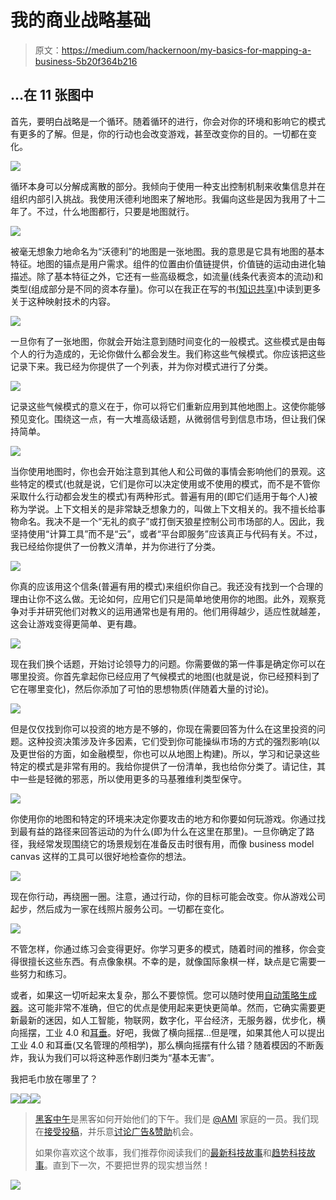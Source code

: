 # 我的商业战略基础

> 原文：<https://medium.com/hackernoon/my-basics-for-mapping-a-business-5b20f364b216>

## …在 11 张图中

首先，要明白战略是一个循环。随着循环的进行，你会对你的环境和影响它的模式有更多的了解。但是，你的行动也会改变游戏，甚至改变你的目的。一切都在变化。

![](img/36071982baf2905a14f31e88e4b93600.png)

循环本身可以分解成离散的部分。我倾向于使用一种支出控制机制来收集信息并在组织内部引入挑战。我使用沃德利地图来了解地形。我偏向这些是因为我用了十二年了。不过，什么地图都行，只要是地图就行。

![](img/14db75fae054dd01ea6c0108b13e1b06.png)

被毫无想象力地命名为“沃德利”的地图是一张地图。我的意思是它具有地图的基本特征。地图的锚点是用户需求。组件的位置由价值链提供，价值链的运动由进化轴描述。除了基本特征之外，它还有一些高级概念，如流量(线条代表资本的流动)和类型(组成部分是不同的资本存量)。你可以在我正在写的书[(知识共享)](https://medium.com/wardleymaps)中读到更多关于这种映射技术的内容。

![](img/46f4a102d6ab8257c28c548b4bb07a5e.png)

一旦你有了一张地图，你就会开始注意到随时间变化的一般模式。这些模式是由每个人的行为造成的，无论你做什么都会发生。我们称这些气候模式。你应该把这些记录下来。我已经为你提供了一个列表，并为你对模式进行了分类。

![](img/36887414b142d92e3d3db603da3ecd7f.png)

记录这些气候模式的意义在于，你可以将它们重新应用到其他地图上。这使你能够预见变化。围绕这一点，有一大堆高级话题，从微弱信号到信息市场，但让我们保持简单。

![](img/721377b18fbaa8b9bee27a95ae6a7bb9.png)

当你使用地图时，你也会开始注意到其他人和公司做的事情会影响他们的景观。这些特定的模式(也就是说，它们是你可以决定使用或不使用的模式，而不是不管你采取什么行动都会发生的模式)有两种形式。普遍有用的(即它们适用于每个人)被称为学说。上下文相关的是非常缺乏想象力的，叫做上下文相关的。我不擅长给事物命名。我决不是一个“无礼的疯子”或打倒天狼星控制公司市场部的人。因此，我坚持使用“计算工具”而不是“云”，或者“平台即服务”应该真正与代码有关。不过，我已经给你提供了一份教义清单，并为你进行了分类。

![](img/2d92f1385893875e6f962b8286d7a8e6.png)

你真的应该用这个信条(普遍有用的模式)来组织你自己。我还没有找到一个合理的理由让你不这么做。无论如何，应用它们只是简单地使用你的地图。此外，观察竞争对手并研究他们对教义的运用通常也是有用的。他们用得越少，适应性就越差，这会让游戏变得更简单、更有趣。

![](img/fe421d6150f5e7e62e649cef4e4d47d3.png)

现在我们换个话题，开始讨论领导力的问题。你需要做的第一件事是确定你可以在哪里投资。你首先拿起你已经应用了气候模式的地图(也就是说，你已经预料到了它在哪里变化)，然后你添加了可怕的思想物质(伴随着大量的讨论)。

![](img/32edd9f7084c8030fb2268577919ec95.png)

但是仅仅找到你可以投资的地方是不够的，你现在需要回答为什么在这里投资的问题。这种投资决策涉及许多因素，它们受到你可能操纵市场的方式的强烈影响(以及更世俗的方面，如金融模型，你也可以从地图上构建)。所以，学习和记录这些特定的模式是非常有用的。我给你提供了一份清单，我也给你分类了。请记住，其中一些是轻微的邪恶，所以使用更多的马基雅维利类型保守。

![](img/81ac7b865e0650a0ca211513305e7815.png)

你使用你的地图和特定的环境来决定你要攻击的地方和你要如何玩游戏。你通过找到最有益的路径来回答运动的为什么(即为什么在这里在那里)。一旦你确定了路径，我经常发现围绕它的场景规划在准备反击时很有用，而像 business model canvas 这样的工具可以很好地检查你的想法。

![](img/e02a9be41835bf37eb7ac8d532c6ec47.png)

现在你行动，再绕圈一圈。注意，通过行动，你的目标可能会改变。你从游戏公司起步，然后成为一家在线照片服务公司。一切都在变化。

![](img/016faa05aa5af8e3c1c5a3d341a64a30.png)

不管怎样，你通过练习会变得更好。你学习更多的模式，随着时间的推移，你会变得很擅长这些东西。有点像象棋。不幸的是，就像国际象棋一样，缺点是它需要一些努力和练习。

或者，如果这一切听起来太复杂，那么不要惊慌。您可以随时使用[自动策略生成器](http://strategy-madlibs.herokuapp.com/)。这可能非常不准确，但它的优点是使用起来更快更简单。然而，它确实需要更新最新的迷因，如人工智能，物联网，数字化，平台经济，无服务器，优步化，横向摇摆，工业 4.0 和[耳垂](https://hbr.org/2011/11/how-earlobes-can-signify-leadership-potential)。好吧，我做了横向摇摆…但是嘿，如果其他人可以提出工业 4.0 和耳垂(又名管理的颅相学)，那么横向摇摆有什么错？随着模因的不断轰炸，我认为我们可以将这种恶作剧归类为“基本无害”。

我把毛巾放在哪里了？

[![](img/50ef4044ecd4e250b5d50f368b775d38.png)](http://bit.ly/HackernoonFB)[![](img/979d9a46439d5aebbdcdca574e21dc81.png)](https://goo.gl/k7XYbx)[![](img/2930ba6bd2c12218fdbbf7e02c8746ff.png)](https://goo.gl/4ofytp)

> [黑客中午](http://bit.ly/Hackernoon)是黑客如何开始他们的下午。我们是 [@AMI](http://bit.ly/atAMIatAMI) 家庭的一员。我们现在[接受投稿](http://bit.ly/hackernoonsubmission)，并乐意[讨论广告&赞助](mailto:partners@amipublications.com)机会。
> 
> 如果你喜欢这个故事，我们推荐你阅读我们的[最新科技故事](http://bit.ly/hackernoonlatestt)和[趋势科技故事](https://hackernoon.com/trending)。直到下一次，不要把世界的现实想当然！

![](img/be0ca55ba73a573dce11effb2ee80d56.png)